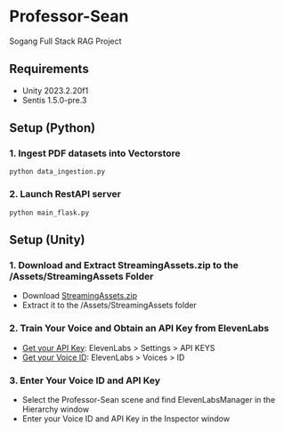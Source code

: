 # Professor-Sean
Sogang Full Stack RAG Project

## Requirements ##
- Unity 2023.2.20f1
- Sentis 1.5.0-pre.3

## Setup (Python) ##

### 1. Ingest PDF datasets into Vectorstore ###

```
python data_ingestion.py
```

### 2. Launch RestAPI server ###

```
python main_flask.py
```


## Setup (Unity) ##

### 1. Download and Extract StreamingAssets.zip to the /Assets/StreamingAssets Folder ###
- Download [StreamingAssets.zip](https://drive.google.com/file/d/1T6LUoh4jd6EAB6_97-85GVsnGUCodSUj/view?usp=sharing)
- Extract it to the /Assets/StreamingAssets folder

### 2. Train Your Voice and Obtain an API Key from ElevenLabs ###
- [Get your API Key](https://elevenlabs.io/app/settings/api-keys): ElevenLabs > Settings > API KEYS
- [Get your Voice ID](https://elevenlabs.io/app/voice-lab): ElevenLabs > Voices > ID

### 3. Enter Your Voice ID and API Key ###
- Select the Professor-Sean scene and find ElevenLabsManager in the Hierarchy window
- Enter your Voice ID and API Key in the Inspector window
